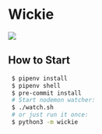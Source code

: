 # Wickie

![](demo.gif)

## How to Start
```bash
 $ pipenv install
 $ pipenv shell
 $ pre-commit install
 # Start nodemon watcher:
 $ ./watch.sh
 # or just run it once:
 $ python3 -m wickie
```
